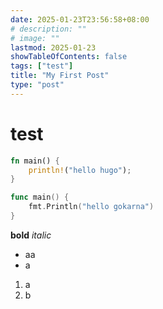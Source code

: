```yaml
---
date: 2025-01-23T23:56:58+08:00
# description: ""
# image: ""
lastmod: 2025-01-23
showTableOfContents: false
tags: ["test"]
title: "My First Post"
type: "post"
---
```


# test

```rust
fn main() {
    println!("hello hugo");
}
```

```go
func main() {
    fmt.Println("hello gokarna")
}
```


**bold**
*italic*

- aa
- a

1. a
2. b